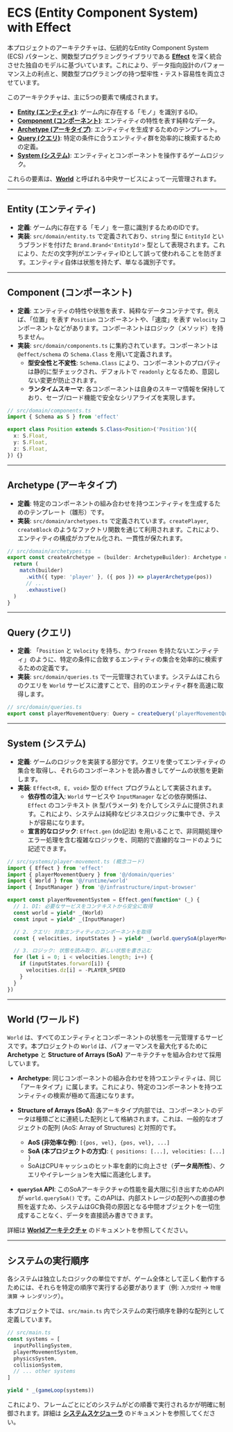 # ECS (Entity Component System) with Effect

本プロジェクトのアーキテクチャは、伝統的なEntity Component System (ECS) パターンと、関数型プログラミングライブラリである **[Effect](https://effect.website/)** を深く統合させた独自のモデルに基づいています。これにより、データ指向設計のパフォーマンス上の利点と、関数型プログラミングの持つ堅牢性・テスト容易性を両立させています。

このアーキテクチャは、主に5つの要素で構成されます。

- **[Entity (エンティティ)](#entity-エンティティ)**: ゲーム内に存在する「モノ」を識別するID。
- **[Component (コンポーネント)](#component-コンポーネント)**: エンティティの特性を表す純粋なデータ。
- **[Archetype (アーキタイプ)](#archetype-アーキタイプ)**: エンティティを生成するためのテンプレート。
- **[Query (クエリ)](#query-クエリ)**: 特定の条件に合うエンティティ群を効率的に検索するための定義。
- **[System (システム)](#system-システム)**: エンティティとコンポーネントを操作するゲームロジック。

これらの要素は、**[World](#world-ワールド)** と呼ばれる中央サービスによって一元管理されます。

---

## Entity (エンティティ)

- **定義**: ゲーム内に存在する「モノ」を一意に識別するためのIDです。
- **実装**: `src/domain/entity.ts` で定義されており、`string` 型に `EntityId` というブランドを付けた `Brand.Brand<'EntityId'>` 型として表現されます。これにより、ただの文字列がエンティティIDとして誤って使われることを防ぎます。エンティティ自体は状態を持たず、単なる識別子です。

---

## Component (コンポーネント)

- **定義**: エンティティの特性や状態を表す、純粋なデータコンテナです。例えば、「位置」を表す `Position` コンポーネントや、「速度」を表す `Velocity` コンポーネントなどがあります。コンポーネントはロジック（メソッド）を持ちません。
- **実装**: `src/domain/components.ts` に集約されています。コンポーネントは `@effect/schema` の `Schema.Class` を用いて定義されます。
  - **型安全性と不変性**: `Schema.Class` により、コンポーネントのプロパティは静的に型チェックされ、デフォルトで `readonly` となるため、意図しない変更が防止されます。
  - **ランタイムスキーマ**: 各コンポーネントは自身のスキーマ情報を保持しており、セーブ/ロード機能で安全なシリアライズを実現します。

```typescript
// src/domain/components.ts
import { Schema as S } from 'effect'

export class Position extends S.Class<Position>('Position')({
  x: S.Float,
  y: S.Float,
  z: S.Float,
}) {}
```

---

## Archetype (アーキタイプ)

- **定義**: 特定のコンポーネントの組み合わせを持つエンティティを生成するためのテンプレート（雛形）です。
- **実装**: `src/domain/archetypes.ts` で定義されています。`createPlayer`, `createBlock` のようなファクトリ関数を通じて利用されます。これにより、エンティティの構成がカプセル化され、一貫性が保たれます。

```typescript
// src/domain/archetypes.ts
export const createArchetype = (builder: ArchetypeBuilder): Archetype => {
  return (
    match(builder)
      .with({ type: 'player' }, ({ pos }) => playerArchetype(pos))
      // ...
      .exhaustive()
  )
}
```

---

## Query (クエリ)

- **定義**: 「`Position` と `Velocity` を持ち、かつ `Frozen` を持たないエンティティ」のように、特定の条件に合致するエンティティの集合を効率的に検索するための定義です。
- **実装**: `src/domain/queries.ts` で一元管理されています。システムはこれらのクエリを `World` サービスに渡すことで、目的のエンティティ群を高速に取得します。

```typescript
// src/domain/queries.ts
export const playerMovementQuery: Query = createQuery('playerMovementQuery', ['player', 'inputState', 'velocity', 'cameraState'])
```

---

## System (システム)

- **定義**: ゲームのロジックを実装する部分です。クエリを使ってエンティティの集合を取得し、それらのコンポーネントを読み書きしてゲームの状態を更新します。
- **実装**: `Effect<R, E, void>` 型の `Effect` プログラムとして実装されます。
  - **依存性の注入**: `World` サービスや `InputManager` などの依存関係は、`Effect` のコンテキスト (`R` 型パラメータ) を介してシステムに提供されます。これにより、システムは純粋なビジネスロジックに集中でき、テストが容易になります。
  - **宣言的なロジック**: `Effect.gen` (do記法) を用いることで、非同期処理やエラー処理を含む複雑なロジックを、同期的で直線的なコードのように記述できます。

```typescript
// src/systems/player-movement.ts (概念コード)
import { Effect } from 'effect'
import { playerMovementQuery } from '@/domain/queries'
import { World } from '@/runtime/world'
import { InputManager } from '@/infrastructure/input-browser'

export const playerMovementSystem = Effect.gen(function* (_) {
  // 1. DI: 必要なサービスをコンテキストから安全に取得
  const world = yield* _(World)
  const input = yield* _(InputManager)

  // 2. クエリ: 対象エンティティのコンポーネントを取得
  const { velocities, inputStates } = yield* _(world.querySoA(playerMovementQuery))

  // 3. ロジック: 状態を読み取り、新しい状態を書き込む
  for (let i = 0; i < velocities.length; i++) {
    if (inputStates.forward[i]) {
      velocities.dz[i] = -PLAYER_SPEED
    }
  }
})
```

---

## World (ワールド)

`World` は、すべてのエンティティとコンポーネントの状態を一元管理するサービスです。本プロジェクトの `World` は、パフォーマンスを最大化するために **Archetype** と **Structure of Arrays (SoA)** アーキテクチャを組み合わせて採用しています。

- **Archetype**: 同じコンポーネントの組み合わせを持つエンティティは、同じ「アーキタイプ」に属します。これにより、特定のコンポーネントを持つエンティティの検索が極めて高速になります。

- **Structure of Arrays (SoA)**: 各アーキタイプ内部では、コンポーネントのデータは種類ごとに連続した配列として格納されます。これは、一般的なオブジェクトの配列 (AoS: Array of Structures) と対照的です。
  - **AoS (非効率な例)**: `[{pos, vel}, {pos, vel}, ...]`
  - **SoA (本プロジェクトの方式)**: `{ positions: [...], velocities: [...] }`
  - SoAはCPUキャッシュのヒット率を劇的に向上させ（**データ局所性**）、クエリやイテレーションを大幅に高速化します。

- **`querySoA` API**: このSoAアーキテクチャの性能を最大限に引き出すためのAPIが `world.querySoA()` です。このAPIは、内部ストレージの配列への直接の参照を返すため、システムはGC負荷の原因となる中間オブジェクトを一切生成することなく、データを直接読み書きできます。

詳細は **[Worldアーキテクチャ](./world.md)** のドキュメントを参照してください。

---

## システムの実行順序

各システムは独立したロジックの単位ですが、ゲーム全体として正しく動作するためには、それらを特定の順序で実行する必要があります（例: `入力受付` → `物理演算` → `レンダリング`）。

本プロジェクトでは、`src/main.ts` 内でシステムの実行順序を静的な配列として定義しています。

```typescript
// src/main.ts
const systems = [
  inputPollingSystem,
  playerMovementSystem,
  physicsSystem,
  collisionSystem,
  // ... other systems
]

yield * _(gameLoop(systems))
```

これにより、フレームごとにどのシステムがどの順番で実行されるかが明確に制御されます。詳細は **[システムスケジューラ](./system-scheduler.md)** のドキュメントを参照してください。
